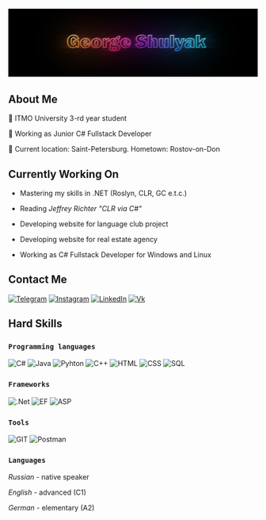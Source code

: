 ![](./img/header.jpg)

## About Me

:memo: ITMO University 3-rd year student

:briefcase: Working as Junior C# Fullstack Developer

:round_pushpin: Current location: Saint-Petersburg. Hometown: Rostov-on-Don 

## Currently Working On

* Mastering my skills in .NET (Roslyn, CLR, GC e.t.c.)

* Reading _Jeffrey Richter "CLR via C#"_

* Developing website for language club project

* Developing website for real estate agency

* Working as C# Fullstack Developer for Windows and Linux

## Contact Me

[![Telegram](https://img.shields.io/badge/Telegram-1C93CE?style=for-the-badge&logo=telegram)](https://t.me/george_shulyak)
[![Instagram](https://img.shields.io/badge/Instagram-EDB151?style=for-the-badge&logo=instagram)](https://instagram.com/georgeshulyak?igshid=YmMyMTA2M2Y=)
[![LinkedIn](https://img.shields.io/badge/LinkedIn-0A66C2?style=for-the-badge&logo=linkedin)](https://www.linkedin.com/in/george-shulyak-63334023b/)
[![Vk](https://img.shields.io/badge/VK-0077FF?style=for-the-badge&logo=vk)](https://vk.com/gshulyak)


## Hard Skills

### `Programming languages`

![C#](https://img.shields.io/badge/-C%23-B869DD?style=for-the-badge&logo=csharp)
![Java](https://img.shields.io/badge/Java-DB6900?style=for-the-badge&logo=java)
![Pyhton](https://img.shields.io/badge/Python-F2C73E?style=for-the-badge&logo=python)
![C++](https://img.shields.io/badge/C++-00417B?style=for-the-badge&logo=C%2b%2b)
![HTML](https://img.shields.io/badge/HTML5-E56027?style=for-the-badge&logo=html5)
![CSS](https://img.shields.io/badge/CSS3-2760E5?style=for-the-badge&logo=css3)
![SQL](https://img.shields.io/badge/SQL-2471BD?style=for-the-badge)

### `Frameworks`
![.Net](https://img.shields.io/badge/-.Net_Framework-4E2ACD?style=for-the-badge&logo=dotnet)
![EF](https://img.shields.io/badge/EF_CORE_6-631F74?style=for-the-badge&logo=dotnet)
![ASP](https://img.shields.io/badge/ASP.NET-156AB1?style=for-the-badge&logo=dotnet)

### `Tools`
![GIT](https://img.shields.io/badge/-GIT-303030?style=for-the-badge&logo=git)
![Postman](https://img.shields.io/badge/Postman-FFFFFF?style=for-the-badge&logo=postman)

### `Languages`

*Russian* - native speaker

*English* - advanced (C1)

*German* - elementary (A2)
